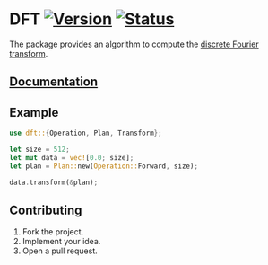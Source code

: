# DFT [![Version][version-img]][version-url] [![Status][status-img]][status-url]

The package provides an algorithm to compute the [discrete Fourier
transform][1].

## [Documentation][doc]

## Example

```rust
use dft::{Operation, Plan, Transform};

let size = 512;
let mut data = vec![0.0; size];
let plan = Plan::new(Operation::Forward, size);

data.transform(&plan);
```

## Contributing

1. Fork the project.
2. Implement your idea.
3. Open a pull request.

[1]: https://en.wikipedia.org/wiki/Discrete_Fourier_transform

[version-img]: https://img.shields.io/crates/v/dft.svg
[version-url]: https://crates.io/crates/dft
[status-img]: https://travis-ci.org/stainless-steel/dft.svg?branch=master
[status-url]: https://travis-ci.org/stainless-steel/dft
[doc]: https://stainless-steel.github.io/dft
